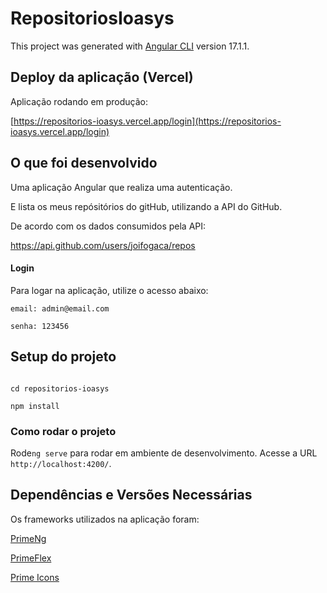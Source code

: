 # RepositoriosIoasys

This project was generated with [Angular CLI](https://github.com/angular/angular-cli) version 17.1.1.

## Deploy da aplicação (Vercel)

Aplicação rodando em produção:

[https://repositorios-ioasys.vercel.app/login](https://repositorios-ioasys.vercel.app/login)

## O que foi desenvolvido

Uma aplicação Angular que realiza uma autenticação.

E lista os meus repósitórios do gitHub, utilizando a API do GitHub.


De acordo com os dados consumidos pela API:

https://api.github.com/users/joifogaca/repos

#### Login

Para logar na aplicação, utilize o acesso abaixo:

```
email: admin@email.com

senha: 123456
```

## Setup do projeto

```gh repo clone joifogaca/repositorios-ioasys

cd repositorios-ioasys

npm install 
```


### Como rodar o projeto

Rode`ng serve` para rodar em ambiente de desenvolvimento. Acesse a URL `http://localhost:4200/`.




## Dependências e Versões Necessárias

Os frameworks utilizados na aplicação foram:

[PrimeNg](https://primeng.org/)

[PrimeFlex](https://primeflex.org/)

[Prime Icons](https://primeng.org/icons)


